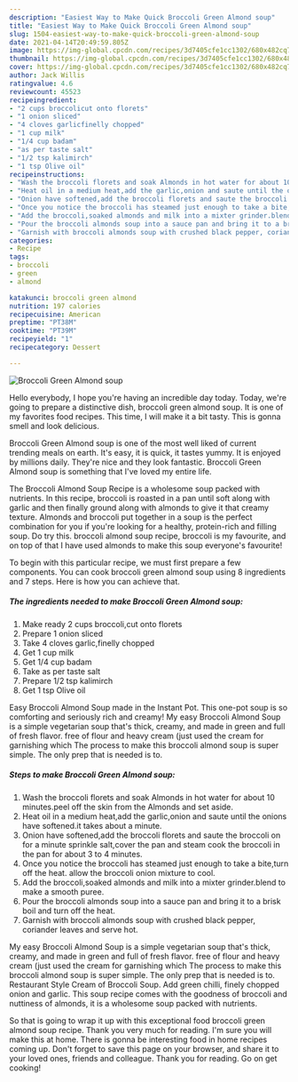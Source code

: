 ```yaml
---
description: "Easiest Way to Make Quick Broccoli Green Almond soup"
title: "Easiest Way to Make Quick Broccoli Green Almond soup"
slug: 1504-easiest-way-to-make-quick-broccoli-green-almond-soup
date: 2021-04-14T20:49:59.805Z
image: https://img-global.cpcdn.com/recipes/3d7405cfe1cc1302/680x482cq70/broccoli-green-almond-soup-recipe-main-photo.jpg
thumbnail: https://img-global.cpcdn.com/recipes/3d7405cfe1cc1302/680x482cq70/broccoli-green-almond-soup-recipe-main-photo.jpg
cover: https://img-global.cpcdn.com/recipes/3d7405cfe1cc1302/680x482cq70/broccoli-green-almond-soup-recipe-main-photo.jpg
author: Jack Willis
ratingvalue: 4.6
reviewcount: 45523
recipeingredient:
- "2 cups broccolicut onto florets"
- "1 onion sliced"
- "4 cloves garlicfinelly chopped"
- "1 cup milk"
- "1/4 cup badam"
- "as per taste salt"
- "1/2 tsp kalimirch"
- "1 tsp Olive oil"
recipeinstructions:
- "Wash the broccoli florets and soak Almonds in hot water for about 10 minutes.peel off the skin from the Almonds and set aside."
- "Heat oil in a medium heat,add the garlic,onion and saute until the onions have softened.it takes about a minute."
- "Onion have softened,add the broccoli florets and saute the broccoli on for a minute sprinkle salt,cover the pan and steam cook the broccoli in the pan for about 3 to 4 minutes."
- "Once you notice the broccoli has steamed just enough to take a bite,turn off the heat. allow the broccoli onion mixture to cool."
- "Add the broccoli,soaked almonds and milk into a mixter grinder.blend to make a smooth puree."
- "Pour the broccoli almonds soup into a sauce pan and bring it to a brisk boil and turn off the heat."
- "Garnish with broccoli almonds soup with crushed black pepper, coriander leaves and serve hot."
categories:
- Recipe
tags:
- broccoli
- green
- almond

katakunci: broccoli green almond 
nutrition: 197 calories
recipecuisine: American
preptime: "PT38M"
cooktime: "PT39M"
recipeyield: "1"
recipecategory: Dessert

---
```



![Broccoli Green Almond soup](https://img-global.cpcdn.com/recipes/3d7405cfe1cc1302/680x482cq70/broccoli-green-almond-soup-recipe-main-photo.jpg)

Hello everybody, I hope you're having an incredible day today. Today, we're going to prepare a distinctive dish, broccoli green almond soup. It is one of my favorites food recipes. This time, I will make it a bit tasty. This is gonna smell and look delicious.

Broccoli Green Almond soup is one of the most well liked of current trending meals on earth. It's easy, it is quick, it tastes yummy. It is enjoyed by millions daily. They're nice and they look fantastic. Broccoli Green Almond soup is something that I've loved my entire life.

The Broccoli Almond Soup Recipe is a wholesome soup packed with nutrients. In this recipe, broccoli is roasted in a pan until soft along with garlic and then finally ground along with almonds to give it that creamy texture. Almonds and broccoli put together in a soup is the perfect combination for you if you&#39;re looking for a healthy, protein-rich and filling soup. Do try this. broccoli almond soup recipe, broccoli is my favourite, and on top of that I have used almonds to make this soup everyone&#39;s favourite!


To begin with this particular recipe, we must first prepare a few components. You can cook broccoli green almond soup using 8 ingredients and 7 steps. Here is how you can achieve that.

<!--inarticleads1-->

##### The ingredients needed to make Broccoli Green Almond soup:

1. Make ready 2 cups broccoli,cut onto florets
1. Prepare 1 onion sliced
1. Take 4 cloves garlic,finelly chopped
1. Get 1 cup milk
1. Get 1/4 cup badam
1. Take as per taste salt
1. Prepare 1/2 tsp kalimirch
1. Get 1 tsp Olive oil


Easy Broccoli Almond Soup made in the Instant Pot. This one-pot soup is so comforting and seriously rich and creamy! My easy Broccoli Almond Soup is a simple vegetarian soup that&#39;s thick, creamy, and made in green and full of fresh flavor. free of flour and heavy cream (just used the cream for garnishing which The process to make this broccoli almond soup is super simple. The only prep that is needed is to. 

<!--inarticleads2-->

##### Steps to make Broccoli Green Almond soup:

1. Wash the broccoli florets and soak Almonds in hot water for about 10 minutes.peel off the skin from the Almonds and set aside.
1. Heat oil in a medium heat,add the garlic,onion and saute until the onions have softened.it takes about a minute.
1. Onion have softened,add the broccoli florets and saute the broccoli on for a minute sprinkle salt,cover the pan and steam cook the broccoli in the pan for about 3 to 4 minutes.
1. Once you notice the broccoli has steamed just enough to take a bite,turn off the heat. allow the broccoli onion mixture to cool.
1. Add the broccoli,soaked almonds and milk into a mixter grinder.blend to make a smooth puree.
1. Pour the broccoli almonds soup into a sauce pan and bring it to a brisk boil and turn off the heat.
1. Garnish with broccoli almonds soup with crushed black pepper, coriander leaves and serve hot.


My easy Broccoli Almond Soup is a simple vegetarian soup that&#39;s thick, creamy, and made in green and full of fresh flavor. free of flour and heavy cream (just used the cream for garnishing which The process to make this broccoli almond soup is super simple. The only prep that is needed is to. Restaurant Style Cream of Broccoli Soup. Add green chilli, finely chopped onion and garlic. This soup recipe comes with the goodness of broccoli and nuttiness of almonds, it is a wholesome soup packed with nutrients. 

So that is going to wrap it up with this exceptional food broccoli green almond soup recipe. Thank you very much for reading. I'm sure you will make this at home. There is gonna be interesting food in home recipes coming up. Don't forget to save this page on your browser, and share it to your loved ones, friends and colleague. Thank you for reading. Go on get cooking!
